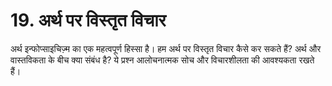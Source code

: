 # 19. अर्थ पर विस्तृत विचार

अर्थ इन्फोप्साइचिज़्म का एक महत्वपूर्ण हिस्सा है। हम अर्थ पर विस्तृत विचार कैसे कर सकते हैं? अर्थ और वास्तविकता के बीच क्या संबंध है? ये प्रश्न आलोचनात्मक सोच और विचारशीलता की आवश्यकता रखते हैं।

